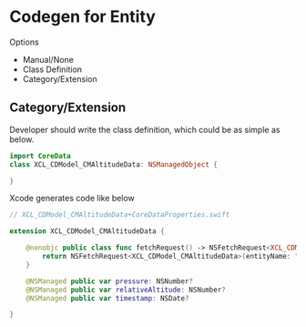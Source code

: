 

# Codegen for Entity

Options

* Manual/None
* Class Definition
* Category/Extension


## Category/Extension

Developer should write the class definition, which could be as simple as below.

```swift
import CoreData
class XCL_CDModel_CMAltitudeData: NSManagedObject {

}

```

Xcode generates code like below

```swift
// XCL_CDModel_CMAltitudeData+CoreDataProperties.swift

extension XCL_CDModel_CMAltitudeData {

    @nonobjc public class func fetchRequest() -> NSFetchRequest<XCL_CDModel_CMAltitudeData> {
        return NSFetchRequest<XCL_CDModel_CMAltitudeData>(entityName: "CMAltitudeData")
    }

    @NSManaged public var pressure: NSNumber?
    @NSManaged public var relativeAltitude: NSNumber?
    @NSManaged public var timestamp: NSDate?

}
```
